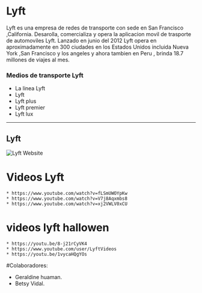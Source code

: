 # Lyft

Lyft es una empresa de redes de transporte con sede en San Francisco ,California. Desarolla, comercializa y opera la aplicacion movil de trasporte de automoviles Lyft. Lanzado en junio del 2012 Lyft opera en aproximadamente en 300 ciudades en los Estados Unidos incluida Nueva York ,San Francisco y los angeles y ahora tambien en Peru , brinda 18.7 millones de viajes al mes.

### Medios de transporte Lyft
<ul>
<li>La linea Lyft</li>
<li> Lyft</li>
<li>Lyft plus</li>
<li>Lyft premier</li>
<li>Lyft lux</li>
</ul>

***

## Lyft


![Lyft Website](docs/fullpage.png)


# Videos Lyft
    * https://www.youtube.com/watch?v=fLSmUWOYpKw
    * https://www.youtube.com/watch?v=V7j8Aqxmbs8
    * https://www.youtube.com/watch?v=xj2VWLV0xCU

# videos lyft hallowen
    * https://youtu.be/8-j21rCyVK4
    * https://www.youtube.com/user/LyftVideos
    * https://youtu.be/1vycaHQgYOs

#Colaboradores:

* Geraldine huaman.
* Betsy Vidal.
